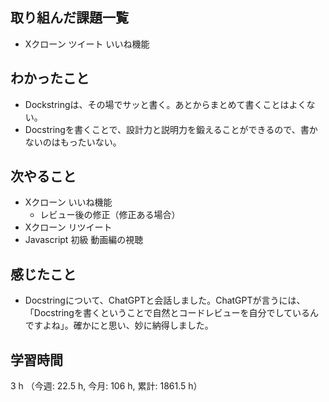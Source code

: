 ## 取り組んだ課題一覧
- Xクローン ツイート いいね機能   

## わかったこと
- Dockstringは、その場でサッと書く。あとからまとめて書くことはよくない。
- Docstringを書くことで、設計力と説明力を鍛えることができるので、書かないのはもったいない。    
          
## 次やること
- Xクローン いいね機能
    - レビュー後の修正（修正ある場合）
- Xクローン リツイート
- Javascript 初級 動画編の視聴    
    
## 感じたこと
- Docstringについて、ChatGPTと会話しました。ChatGPTが言うには、「Docstringを書くということで自然とコードレビューを自分でしているんですよね」。確かにと思い、妙に納得しました。                
    
## 学習時間
3 h （今週: 22.5 h, 今月: 106 h, 累計: 1861.5 h）